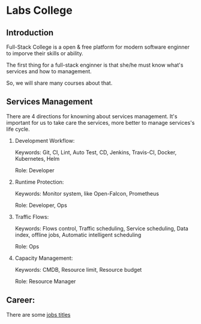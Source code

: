 # Labs College

## Introduction

Full-Stack College is a open & free platform for modern software enginner to imporve their skills or ability.

The first thing for a full-stack enginner is that she/he must know what's services and how to management.

So, we will share many courses about that.


## Services Management

There are 4 directions for knowning about services management. It's important for us to take care the services, more better to manage services's life cycle.

1. Development Workflow:

	Keywords: Git, CI, Lint, Auto Test, CD, Jenkins, Travis-CI, Docker, Kubernetes, Helm

	Role: Developer

2. Runtime Protection:

	Keywords: Monitor system, like Open-Falcon, Prometheus

	Role: Developer, Ops

3. Traffic Flows:

	Keywords: Flows control, Traffic scheduling, Service scheduling, Data index, offline jobs, Automatic intelligent scheduling

	Role: Ops

4. Capacity Management:

	Keywords: CMDB, Resource limit, Resource budget

	Role: Resource Manager

## Career:

There are some [jobs titles](https://frontendmasters.com/books/front-end-handbook/2018/practice/types-of-front-end-dev.html)
